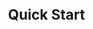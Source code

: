 ---
title: Quick Start
content-type: "embed-doc"
order: 2

sections:
  - title: "Register as an API Client"
    anchor: "quick-start--register-api-client"
    content: |
      Reach out to [{{ page.contact-email }}](mailto:{{ page.contact-email }}) to obtain a `partner_id` and `partner_key` for your application. These credentials are necessary to authenticate your API calls.

  - title: "Obtain an Access Token"
    anchor: "quick-start--obtain-access-token"
    content: |
      After you receive your `partner_id` and `partner_key`, you'll need to obtain an access token. Calls to the API are authenticated with an access token associated with a Stitch account. Your application can get an access token in one of two ways:

        - By creating a [new Stitch client account](#generate-access-token-new-stitch-client), or
        - By using OAuth to get authorization to an [existing Stitch account](##existing-stitch-clients-oauth2)

        Either method will provide your application with an access token and a Stitch client ID. This information should be stored somewhere safe and passed into the header of every API request for the Stitch client's account. The token will never expire, but the user may revoke access at any time.

        Keep in mind that Stitch client accounts are both owned and managed by the users themselves.

  - title: "Create a Destination"
    anchor: "quick-start--create-a-destination"
    content: |
      If you're providing a destination for the Stitch client's account, we recommend connecting the destination immediately after the account is created. This ensures that Stitch will have a place to load replicated data as soon as data sources are added.

      The first step to [creating a destination](#create-a-destination) is providing the attributes required for the destination's configuration, or form. These attributes are passed in the body of your request as the `connection` argument, along with the destination's `type`:

      ```curl
      curl -X POST {{ page.api-base-url }}/v3/destinations
           -H "Authorization: Bearer <ACCESS_TOKEN>" 
           -H "Content-Type: application/json"
           -d "{
                "type":"redshift",
                "connection": {
                  "host": "<HOST>",
                  "port": 5439,
                  "username": "<USERNAME>",
                  "database": "<DATABASE>",
                  "password": "<PASSWORD>",
                  "ssl": false
                  }
               }"
      ```

      Refer to the [Destination Form Properties object](#destination-form-properties) to retrieve the attributes required for the `connection` argument for each destination type. **Note**: Each destination has its own unique configuration and set of form attributes.

  - title: "Create a Source"
    anchor: "quick-start--create-a-source"
    content: |
      Source creation is performed through a sequence of [connection steps](#connection-step-object). The required steps and the order of those steps are unique to the source type and are defined in its [Report Card](#report-card-object) object. All source creation, however, begins at the `form` step.

      We recommend using the [Source Type endpoint](#source-types) to prep for source creation. This endpoint contains information about the configuration process and expected properties within each connection step for all source types. For example: You could use this endpoint to dynamically generate a UI or initial setup forms for each source type.

      When [creating a source](#create-a-source), you can choose to include the [source's form properties](##source-form-properties) in the `properties` argument. This information can be retrieved using the Source Type endpoint.

      After a source's form is created, the `report_card` object within the source should be used to complete its configuration. The [Report Card](#report-card-object) object provides information about the steps required to configure the connection, their sequence, and the progress towards completing the steps.

      In the sections below, we'll demonstrate two methods for creating a HubSpot source.

    subsections:
      - title: "Method 1: Use the Source Types Endpoint to Provide Properties "
        anchor: "quick-start--source-creation-method-1"
        content: "In this example, we'll use the Source Types endpoint to retrieve the source form properties for HubSpot, which has a `type` of `platform.hubspot`."

        steps:
          - title: "Retrieve HubSpot's Report Card"
            anchor: "quick-start--source-creation-method-1--step-1"
            content: |
              Using the Source Types endpoint, retrieve the report card for `platform.hubspot`:

              ```curl
              curl -X GET {{ page.api-base-url}}/v4/source-types/platform.hubspot
                   -H 'Authorization: Bearer <ACCESS_TOKEN>'
              ```

          - title: "Locate Required Properties for the HubSpot Form"
            anchor: "quick-start--source-creation-method-1--step-2"
            content: |
              Use the response from Step 1 to locate the required properties for the `form` step. **Note**: You do not have to provide system-provided properties to create a source.

              ```json
              {  
                 "type":"platform.hubspot",
                 "current_step":1,
                 "current_step_hints":{  
                    "api":{  
                       "method":"POST",
                       "url":"/v4/sources"
                    },
                    "js":{  
                       "function":"addSource",
                       "options":{  
                          "type":"platform.hubspot"
                       }
                    }
                 },
                 "steps":[  
                    {  
                       "type":"form",                                 // form step
                       "properties":[
                          {  
                             "name":"image_version",                  // system-provided property
                             "required_to_be_fully_configured":true,
                             "provided":false,
                             "is_credential":false,
                             "system_provided":true
                          },
                          {  
                             "name":"frequency_in_minutes",           // required property
                             "required_to_be_fully_configured":true,
                             "provided":false,
                             "is_credential":false,
                             "system_provided":false
                          },
                          {  
                             "name":"start_date",                     // required property
                             "required_to_be_fully_configured":true,
                             "provided":false,
                             "is_credential":false,
                             "system_provided":false
                          }
                       ]
                    },
                    {  
                       "type":"oauth",
                       "properties":[...]
                    },
                    {  
                       "type":"discover_schema",
                       "properties":[ ]
                    },
                    {  
                       "type":"field_selection",
                       "properties":[ ]
                    },
                    {  
                       "type":"fully_configured",
                       "properties":[ ]
                    }
                 ]
              }
              ```

          - title: "Create the HubSpot Source"
            anchor: "quick-start--source-creation-method-1--step-3"
            content: |
              Now that you've retrieved the required `properties` for HubSpot, create the source by using the Create a Source endpoint:

              ```curl
              curl -X POST {{ page.api-base-url}}/v4/sources
                   -H "Authorization: Bearer <ACCESS_TOKEN>" 
                   -H "Content-Type: application/json"
                   -d "{  
                           "type":"platform.hubspot",
                           "display_name":"Hubspot",
                           "properties":{  
                              "start_date":"2018-01-01 00:00:00",
                              "customFrequencyInMinutes":"360"
                           }
                        }"
              ```

      - title: "Method 2: Use the Source's Report Card to Provide Properties"
        anchor: "quick-start--source-creation-method-2"
        content: "In this example, we'll rely on the source's report card to determine which properties we need to provide to create a HubSpot source."
        steps:
          - title: "Create the HubSpot Source"
            anchor: "quick-start--source-creation-method-2--step-1"
            content: |
              First, create the HubSpot source. Notice that we're not providing the `properties` argument this time:

              ```curl
              curl -X POST {{ page.api-base-url}}/v4/sources
                   -H "Authorization: Bearer <ACCESS_TOKEN>" 
                   -H "Content-Type: application/json"
                   -d "{  
                           "type":"platform.hubspot",
                           "display_name":"Hubspot"
                        }"
              ```
          - title: "Locate the Current Step and Current Step Hints"
            anchor: "quick-start--source-creation-method-2--step-2"
            content: |
              Use the response to the request to locate the source's `id`, `current_step`, and `current_step_hints` attributes.

              The data in `current_step` and `current_step_hints` can be used to determine which step is next in the source's configuration, and which properties need to be provided to successfully complete it. **Note**: You do not have to provide system-provided properties to create a source.

              Because we didn't provide the `properties` argument, we're on step 1, which is the `form` step:

              ```json
              {  
                 "properties":{  
                    "image_version":"1.latest"
                 },
                 "updated_at":"2018-01-01T19:13:41Z",
                 "check_job_name":null,
                 "name":"display_name",
                 "type":"platform.hubspot",
                 "deleted_at":null,
                 "system_paused_at":null,
                 "stitch_client_id":"CLIENT_ID",
                 "paused_at":null,
                 "id":12345,                                          // source ID
                 "display_name":"DISPLAY_NAME",
                 "created_at":"2018-01-01T19:13:41Z",
                 "report_card":{  
                    "type":"platform.hubspot",
                    "current_step":1,                                 // current step
                    "current_step_hints":{                            // current step hints
                       "api":{  
                          "method":"PUT",
                          "url":"/v4/sources/12345"
                       }
                    },
                    "steps":[  
                       {  
                          "type":"form",                              // step 1 = form step
                          "properties":[  
                             {  
                                "name":"image_version",               // system-provided property
                                "required_to_be_fully_configured":true,
                                "provided":true,
                                "is_credential":false,
                                "system_provided":true
                             },
                             {  
                                "name":"frequency_in_minutes",        // required property
                                "required_to_be_fully_configured":true,
                                "provided":false,
                                "is_credential":false,
                                "system_provided":false
                             },
                             {  
                                "name":"start_date",                  // required property
                                "required_to_be_fully_configured":true,
                                "provided":false,
                                "is_credential":false,
                                "system_provided":false
                             }
                          ]
                       },
                       {  
                          "type":"oauth",
                          "properties":[...]
                       },
                       {  
                          "type":"discover_schema",
                          "properties":[ ]
                       },
                       {  
                          "type":"field_selection",
                          "properties":[ ]
                       },
                       {  
                          "type":"fully_configured",
                          "properties":[ ]
                       }
                    ]
                 }
              }
              ```
          - title: "Complete the Form Step"
            anchor: "quick-start--source-creation-method-2--step-3"
            content: |
              Now that you've located the necessary information, complete the `form` step by using the [Update a Source](#update-a-source) endpoint and providing the source's `id` and required `properties`:

              ```curl
              curl -X POST {{ page.api-base-url}}/v4/sources/12345        // source ID
                   -H "Authorization: Bearer <ACCESS_TOKEN>" 
                   -H "Content-Type: application/json"
                   -d "{  
                         "properties":{  
                            "start_date":"2018-01-01 00:00:00",
                            "frequency_in_minutes":"360"
                         }
                      }"
              ```

---